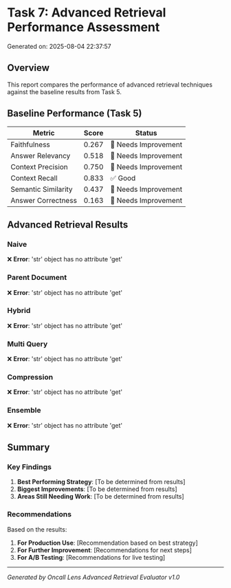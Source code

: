 # Task 7: Advanced Retrieval Performance Assessment

Generated on: 2025-08-04 22:37:57

## Overview

This report compares the performance of advanced retrieval techniques against the baseline results from Task 5.

## Baseline Performance (Task 5)

| Metric | Score | Status |
|--------|-------|--------|
| Faithfulness | 0.267 | 🔴 Needs Improvement |
| Answer Relevancy | 0.518 | 🔴 Needs Improvement |
| Context Precision | 0.750 | 🔴 Needs Improvement |
| Context Recall | 0.833 | ✅ Good |
| Semantic Similarity | 0.437 | 🔴 Needs Improvement |
| Answer Correctness | 0.163 | 🔴 Needs Improvement |

## Advanced Retrieval Results


### Naive

❌ **Error**: 'str' object has no attribute 'get'


### Parent Document

❌ **Error**: 'str' object has no attribute 'get'


### Hybrid

❌ **Error**: 'str' object has no attribute 'get'


### Multi Query

❌ **Error**: 'str' object has no attribute 'get'


### Compression

❌ **Error**: 'str' object has no attribute 'get'


### Ensemble

❌ **Error**: 'str' object has no attribute 'get'


## Summary

### Key Findings

1. **Best Performing Strategy**: [To be determined from results]
2. **Biggest Improvements**: [To be determined from results]
3. **Areas Still Needing Work**: [To be determined from results]

### Recommendations

Based on the results:

1. **For Production Use**: [Recommendation based on best strategy]
2. **For Further Improvement**: [Recommendations for next steps]
3. **For A/B Testing**: [Recommendations for live testing]

---

*Generated by Oncall Lens Advanced Retrieval Evaluator v1.0*
